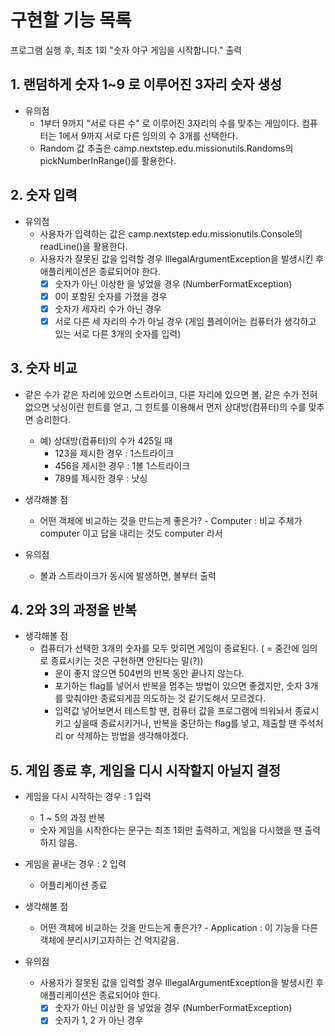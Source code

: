 # 구현할 기능 목록

프로그램 실행 후, 최초 1회 "숫자 야구 게임을 시작합니다." 출력

## 1. 랜덤하게 숫자 1~9 로 이루어진 3자리 숫자 생성

- 유의점
    - 1부터 9까지 "서로 다른 수" 로 이루어진 3자리의 수를 맞추는 게임이다. 컴퓨터는 1에서 9까지 서로 다른 임의의 수 3개를 선택한다.
    - Random 값 추출은 camp.nextstep.edu.missionutils.Randoms의 pickNumberInRange()를 활용한다.

## 2. 숫자 입력

- 유의점
    - 사용자가 입력하는 값은 camp.nextstep.edu.missionutils.Console의 readLine()을 활용한다.
    - 사용자가 잘못된 값을 입력할 경우 IllegalArgumentException을 발생시킨 후 애플리케이션은 종료되어야 한다.
        - [X] 숫자가 아닌 이상한 을 넣었을 경우 (NumberFormatException)
        - [X] 0이 포함된 숫자를 가졌을 경우
        - [X] 숫자가 세자리 수가 아닌 경우
        - [X] 서로 다른 세 자리의 수가 아닐 경우 (게임 플레이어는 컴퓨터가 생각하고 있는 서로 다른 3개의 숫자를 입력)

## 3. 숫자 비교

- 같은 수가 같은 자리에 있으면 스트라이크, 다른 자리에 있으면 볼, 같은 수가 전혀 없으면 낫싱이란 힌트를 얻고, 그 힌트를 이용해서 먼저 상대방(컴퓨터)의 수를 맞추면 승리한다.
    - 예) 상대방(컴퓨터)의 수가 425일 때
        - 123을 제시한 경우 : 1스트라이크
        - 456을 제시한 경우 : 1볼 1스트라이크
        - 789를 제시한 경우 : 낫싱


- 생각해볼 점
    - 어떤 객체에 비교하는 것을 만드는게 좋은가? - Computer : 비교 주체가 computer 이고 답을 내리는 것도 computer 라서
 

- 유의점
    - 볼과 스트라이크가 동시에 발생하면, 볼부터 출력

## 4. 2와 3의 과정을 반복

- 생각해볼 점
    - 컴퓨터가 선택한 3개의 숫자를 모두 맞히면 게임이 종료된다. ( = 중간에 임의로 종료시키는 것은 구현하면 안된다는 말(?))
        - 운이 좋지 않으면 504번의 반복 동안 끝나지 않는다.
        - 포기하는 flag를 넣어서 반복을 멈추는 방법이 있으면 좋겠지만, 숫자 3개를 맞춰야만 종료되게끔 의도하는 것 같기도해서 모르겠다.
        - 입력값 넣어보면서 테스트할 땐, 컴퓨터 값을 프로그램에 띄워놔서 종료시키고 싶을때 종료시키거나, 반복을 중단하는 flag를 넣고, 제출할 땐 주석처리 or 삭제하는 방법을 생각해야겠다.

## 5. 게임 종료 후, 게임을 디시 시작할지 아닐지 결정

- 게임을 다시 시작하는 경우 : 1 입력
    - 1 ~ 5의 과정 반복
    - 숫자 게임을 시작한다는 문구는 최초 1회만 출력하고, 게임을 다시했을 땐 출력하지 않음.


- 게임을 끝내는 경우 : 2 입력
    - 어플리케이션 종료


- 생각해볼 점
    - 어떤 객체에 비교하는 것을 만드는게 좋은가? - Application : 이 기능을 다른 객체에 분리시키고자하는 건 억지같음.


- 유의점
    - 사용자가 잘못된 값을 입력할 경우 IllegalArgumentException을 발생시킨 후 애플리케이션은 종료되어야 한다.
        - [X] 숫자가 아닌 이상한 을 넣었을 경우 (NumberFormatException)
        - [X] 숫자가 1, 2 가 아닌 경우